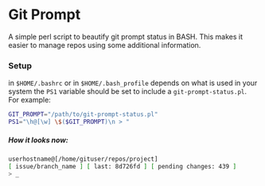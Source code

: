 Git Prompt
==========

A simple perl script to beautify git prompt status in BASH. This makes it easier to
manage repos using some additional information.

### Setup

in ``$HOME/.bashrc`` or in ``$HOME/.bash_profile`` depends on what is used in
your system the ``PS1`` variable should be set to include
a ``git-prompt-status.pl``. For example:
```bash
GIT_PROMPT="/path/to/git-prompt-status.pl"
PS1="\h@[\w] \$($GIT_PROMPT)\n > "
```

##### How it looks now:
``` bash
userhostname@[/home/gituser/repos/project] 
[ issue/branch_name ] [ last: 8d726fd ] [ pending changes: 439 ] 
> _
```
